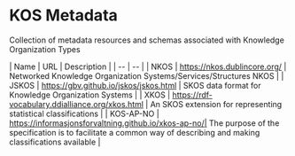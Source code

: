 # KOS Metadata
Collection of metadata resources and schemas associated with Knowledge Organization Types

| Name | URL | Description |
| -- | -- |
| NKOS | https://nkos.dublincore.org/ | Networked Knowledge Organization Systems/Services/Structures NKOS |
| JSKOS | https://gbv.github.io/jskos/jskos.html | SKOS data format for Knowledge Organization Systems |
| XKOS | https://rdf-vocabulary.ddialliance.org/xkos.html | An SKOS extension for representing statistical classifications |
| KOS-AP-NO | https://informasjonsforvaltning.github.io/xkos-ap-no/| The purpose of the specification is to facilitate a common way of describing and making classifications available |
